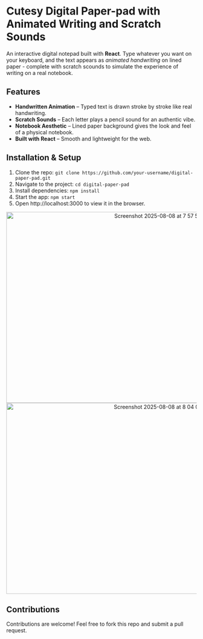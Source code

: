 # Cutesy Digital Paper-pad with Animated Writing and Scratch Sounds

An interactive digital notepad built with **React**.
Type whatever you want on your keyboard, and the text appears as _animated handwriting_ on lined paper - complete with scratch scounds to simulate the experience of writing on a real notebook.

## Features
- **Handwritten Animation** – Typed text is drawn stroke by stroke like real handwriting.  
- **Scratch Sounds** – Each letter plays a pencil sound for an authentic vibe.  
- **Notebook Aesthetic** – Lined paper background gives the look and feel of a physical notebook.  
- **Built with React** – Smooth and lightweight for the web.

## Installation & Setup
1. Clone the repo:
   ```git clone https://github.com/your-username/digital-paper-pad.git```
2. Navigate to the project: ```cd digital-paper-pad```
3. Install dependencies: ```npm install```
4. Start the app: ```npm start```
5. Open http://localhost:3000 to view it in the browser.

<center>
<img width="811" height="505" alt="Screenshot 2025-08-08 at 7 57 54 PM" src="https://github.com/user-attachments/assets/62dc0992-dd93-43be-b9f0-a3bf4a0323f7" />
<img width="811" height="505" alt="Screenshot 2025-08-08 at 8 04 08 PM" src="https://github.com/user-attachments/assets/e4b75f44-47e6-461d-8bd2-ab95df34bc1d" />
</center>

## Contributions
Contributions are welcome! Feel free to fork this repo and submit a pull request.
